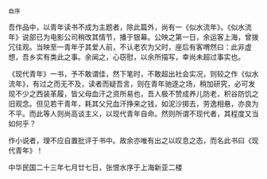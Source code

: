    自序 

   吾作品中，以青年读书不成为主题者，除此篇外，尚有一《似水流年》。《似水流年》说部已为电影公司稍改其情节，播于银幕。公映之第一日，余运客上海，曾拨冗往观。当映至一青年于其爱人前，不认老农为父时，座后有客喟然曰：此非虚想，吾乡实有类此之事。余闻之，心窃慰，以余所描写，幸尚未超过事实也。

   《现代青年》一书，予不敢谓佳，然下笔时，不敢超出社会实况，则较之作《似水流年》，有过之而无不及，读者而疑吾言，则在青年驰逐之场，稍加研究，必可发现不少之西装革履，皆父母血汗之资所易也，吾人极不赞成养儿防老，积谷防饥之旧观念。但见若干青年，耗其父兄血汗挣来之钱，如泥沙掷去，劳逸相悬，亦良为不平。而此等人则尚高谈主义，以现代青年自命。然则所谓不现代者，其程度又当如何乎？

   作小说者，理不应自置批评于书中。故余亦唯有出之以叹息之态，而名此书曰《现代青年》！

   中华民国二十三年七月廿七日，张恨水序于上海新亚二楼

